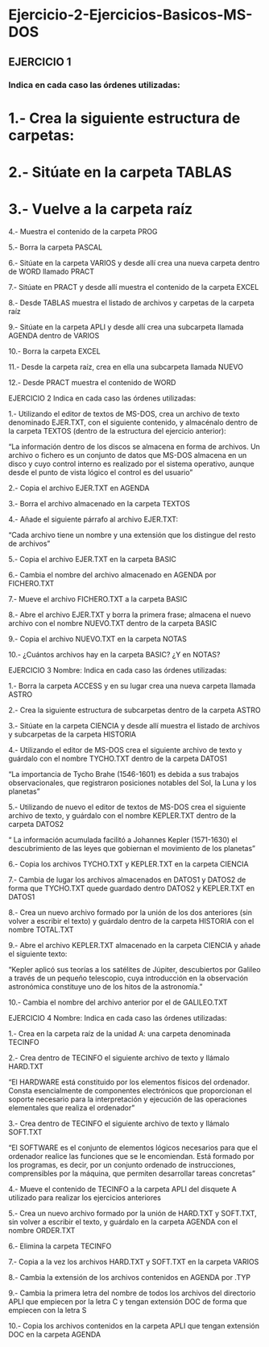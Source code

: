 # Ejercicio-2-Ejercicios-Basicos-MS-DOS

## EJERCICIO 1
### Indica en cada caso las órdenes utilizadas:

# 1.- Crea la siguiente estructura de carpetas:



# 2.- Sitúate en la carpeta TABLAS



# 3.- Vuelve a la carpeta raíz



4.- Muestra el contenido de la carpeta PROG



5.- Borra la carpeta PASCAL



6.- Sitúate en la carpeta VARIOS y desde allí crea una nueva carpeta dentro de WORD llamado
PRACT



7.- Sitúate en PRACT y desde allí muestra el contenido de la carpeta EXCEL



8.- Desde TABLAS muestra el listado de archivos y carpetas de la carpeta raíz



9.- Sitúate en la carpeta APLI y desde allí crea una subcarpeta llamada AGENDA dentro de
VARIOS



10.- Borra la carpeta EXCEL



11.- Desde la carpeta raíz, crea en ella una subcarpeta llamada NUEVO



12.- Desde PRACT muestra el contenido de WORD

EJERCICIO 2
Indica en cada caso las órdenes utilizadas:

1.- Utilizando el editor de textos de MS-DOS, crea un archivo de texto denominado EJER.TXT,
con el siguiente contenido, y almacénalo dentro de la carpeta TEXTOS (dentro de la estructura
del ejercicio anterior):

“La información dentro de los discos se almacena en forma de archivos. Un archivo
o fichero es un conjunto de datos que MS-DOS almacena en un disco y cuyo
control interno es realizado por el sistema operativo, aunque desde el punto de
vista lógico el control es del usuario”



2.- Copia el archivo EJER.TXT en AGENDA



3.- Borra el archivo almacenado en la carpeta TEXTOS



4.- Añade el siguiente párrafo al archivo EJER.TXT:

“Cada archivo tiene un nombre y una extensión que los distingue del resto de archivos”



5.- Copia el archivo EJER.TXT en la carpeta BASIC



6.- Cambia el nombre del archivo almacenado en AGENDA por FICHERO.TXT



7.- Mueve el archivo FICHERO.TXT a la carpeta BASIC



8.- Abre el archivo EJER.TXT y borra la primera frase; almacena el nuevo archivo con el
nombre NUEVO.TXT dentro de la carpeta BASIC



9.- Copia el archivo NUEVO.TXT en la carpeta NOTAS



10.- ¿Cuántos archivos hay en la carpeta BASIC? ¿Y en NOTAS?



EJERCICIO 3 Nombre:
Indica en cada caso las órdenes utilizadas:

1.- Borra la carpeta ACCESS y en su lugar crea una nueva carpeta llamada ASTRO



2.- Crea la siguiente estructura de subcarpetas dentro de la carpeta ASTRO



3.- Sitúate en la carpeta CIENCIA y desde allí muestra el listado de archivos y subcarpetas de la carpeta HISTORIA



4.- Utilizando el editor de MS-DOS crea el siguiente archivo de texto y guárdalo con el nombre
TYCHO.TXT dentro de la carpeta DATOS1

“La importancia de Tycho Brahe (1546-1601) es debida a sus trabajos
observacionales, que registraron posiciones notables del Sol, la Luna y los
planetas”



5.- Utilizando de nuevo el editor de textos de MS-DOS crea el siguiente archivo de texto, y
guárdalo con el nombre KEPLER.TXT dentro de la carpeta DATOS2

“ La información acumulada facilitó a Johannes Kepler (1571-1630) el
descubrimiento de las leyes que gobiernan el movimiento de los planetas”



6.- Copia los archivos TYCHO.TXT y KEPLER.TXT en la carpeta CIENCIA



7.- Cambia de lugar los archivos almacenados en DATOS1 y DATOS2 de forma que TYCHO.TXT
quede guardado dentro DATOS2 y KEPLER.TXT en DATOS1



8.- Crea un nuevo archivo formado por la unión de los dos anteriores (sin volver a escribir el
texto) y guárdalo dentro de la carpeta HISTORIA con el nombre TOTAL.TXT



9.- Abre el archivo KEPLER.TXT almacenado en la carpeta CIENCIA y añade el siguiente texto:

“Kepler aplicó sus teorías a los satélites de Júpiter, descubiertos por
Galileo a través de un pequeño telescopio, cuya introducción en la
observación astronómica constituye uno de los hitos de la astronomía.”



10.- Cambia el nombre del archivo anterior por el de GALILEO.TXT



EJERCICIO 4 Nombre:
Indica en cada caso las órdenes utilizadas:

1.- Crea en la carpeta raíz de la unidad A: una carpeta denominada TECINFO



2.- Crea dentro de TECINFO el siguiente archivo de texto y llámalo HARD.TXT

“El HARDWARE está constituido por los elementos físicos del ordenador.
Consta esencialmente de componentes electrónicos que proporcionan el
soporte necesario para la interpretación y ejecución de las operaciones
elementales que realiza el ordenador”



3.- Crea dentro de TECINFO el siguiente archivo de texto y llámalo SOFT.TXT

“El SOFTWARE es el conjunto de elementos lógicos necesarios para que el
ordenador realice las funciones que se le encomiendan. Está formado por
los programas, es decir, por un conjunto ordenado de instrucciones,
comprensibles por la máquina, que permiten desarrollar tareas concretas”



4.- Mueve el contenido de TECINFO a la carpeta APLI del disquete A utilizado para realizar los
ejercicios anteriores



5.- Crea un nuevo archivo formado por la unión de HARD.TXT y SOFT.TXT, sin volver a escribir
el texto, y guárdalo en la carpeta AGENDA con el nombre ORDER.TXT



6.- Elimina la carpeta TECINFO



7.- Copia a la vez los archivos HARD.TXT y SOFT.TXT en la carpeta VARIOS



8.- Cambia la extensión de los archivos contenidos en AGENDA por .TYP



9.- Cambia la primera letra del nombre de todos los archivos del directorio APLI que empiecen
por la letra C y tengan extensión DOC de forma que empiecen con la letra S



10.- Copia los archivos contenidos en la carpeta APLI que tengan extensión DOC en la carpeta
AGENDA
